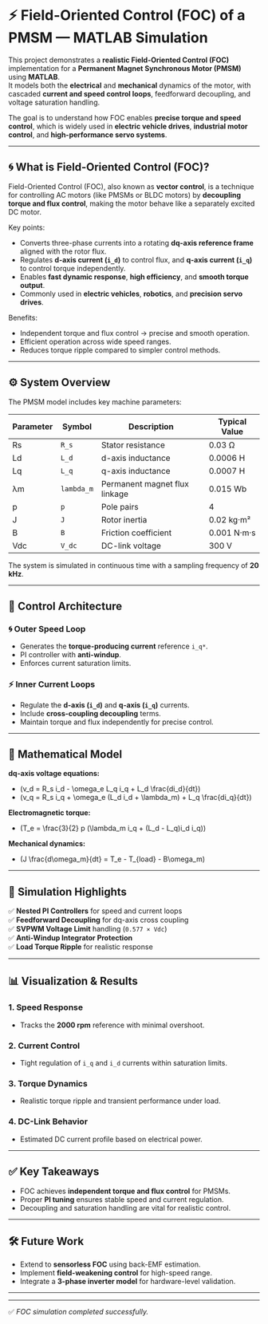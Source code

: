 # ⚡ Field-Oriented Control (FOC) of a PMSM — MATLAB Simulation

This project demonstrates a **realistic Field-Oriented Control (FOC)** implementation for a **Permanent Magnet Synchronous Motor (PMSM)** using **MATLAB**.  
It models both the **electrical** and **mechanical** dynamics of the motor, with cascaded **current and speed control loops**, feedforward decoupling, and voltage saturation handling.  

The goal is to understand how FOC enables **precise torque and speed control**, which is widely used in **electric vehicle drives**, **industrial motor control**, and **high-performance servo systems**.

---

## 🌀 What is Field-Oriented Control (FOC)?

Field-Oriented Control (FOC), also known as **vector control**, is a technique for controlling AC motors (like PMSMs or BLDC motors) by **decoupling torque and flux control**, making the motor behave like a separately excited DC motor.  

Key points:  
- Converts three-phase currents into a rotating **dq-axis reference frame** aligned with the rotor flux.  
- Regulates **d-axis current (`i_d`)** to control flux, and **q-axis current (`i_q`)** to control torque independently.  
- Enables **fast dynamic response**, **high efficiency**, and **smooth torque output**.  
- Commonly used in **electric vehicles**, **robotics**, and **precision servo drives**.

Benefits:  
- Independent torque and flux control → precise and smooth operation.  
- Efficient operation across wide speed ranges.  
- Reduces torque ripple compared to simpler control methods.  

---

## ⚙️ System Overview

The PMSM model includes key machine parameters:

| Parameter | Symbol | Description | Typical Value |
|------------|---------|-------------|----------------|
| Rs | `R_s` | Stator resistance | 0.03 Ω |
| Ld | `L_d` | d-axis inductance | 0.0006 H |
| Lq | `L_q` | q-axis inductance | 0.0007 H |
| λm | `lambda_m` | Permanent magnet flux linkage | 0.015 Wb |
| p | `p` | Pole pairs | 4 |
| J | `J` | Rotor inertia | 0.02 kg·m² |
| B | `B` | Friction coefficient | 0.001 N·m·s |
| Vdc | `V_dc` | DC-link voltage | 300 V |

The system is simulated in continuous time with a sampling frequency of **20 kHz**.

---

## 🎯 Control Architecture

### 🌀 Outer Speed Loop
- Generates the **torque-producing current** reference `i_q*`.
- PI controller with **anti-windup**.
- Enforces current saturation limits.

### ⚡ Inner Current Loops
- Regulate the **d-axis (`i_d`)** and **q-axis (`i_q`)** currents.
- Include **cross-coupling decoupling** terms.
- Maintain torque and flux independently for precise control.

---

## 🧮 Mathematical Model

**dq-axis voltage equations:**

- \(v_d = R_s i_d - \omega_e L_q i_q + L_d \frac{di_d}{dt}\)  
- \(v_q = R_s i_q + \omega_e (L_d i_d + \lambda_m) + L_q \frac{di_q}{dt}\)  

**Electromagnetic torque:**

- \(T_e = \frac{3}{2} p (\lambda_m i_q + (L_d - L_q)i_d i_q)\)

**Mechanical dynamics:**

- \(J \frac{d\omega_m}{dt} = T_e - T_{load} - B\omega_m\)

---

## 🧩 Simulation Highlights

✅ **Nested PI Controllers** for speed and current loops  
✅ **Feedforward Decoupling** for dq-axis cross coupling  
✅ **SVPWM Voltage Limit** handling (`0.577 × Vdc`)  
✅ **Anti-Windup Integrator Protection**  
✅ **Load Torque Ripple** for realistic response  

---

## 📊 Visualization & Results

### 1. Speed Response
- Tracks the **2000 rpm** reference with minimal overshoot.

### 2. Current Control
- Tight regulation of `i_q` and `i_d` currents within saturation limits.

### 3. Torque Dynamics
- Realistic torque ripple and transient performance under load.

### 4. DC-Link Behavior
- Estimated DC current profile based on electrical power.


---

## ✅ Key Takeaways

- FOC achieves **independent torque and flux control** for PMSMs.  
- Proper **PI tuning** ensures stable speed and current regulation.  
- Decoupling and saturation handling are vital for realistic control.  

---

## 🛠️ Future Work

- Extend to **sensorless FOC** using back-EMF estimation.  
- Implement **field-weakening control** for high-speed range.  
- Integrate a **3-phase inverter model** for hardware-level validation.  

---


---
✅ *FOC simulation completed successfully.*
